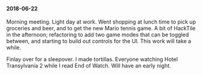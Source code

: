 #### 2018-06-22

Morning meeting. Light day at work. Went shopping at lunch time to pick up groceries and beer, and to get the new Mario tennis game. A bit of HackTile in the afternoon; refactoring to add two game modes that can be toggled between, and starting to build out controls for the UI. This work will take a while.

Finlay over for a sleepover. I made tortillas. Everyone watching Hotel Transylvania 2 while I read End of Watch. Will have an early night.